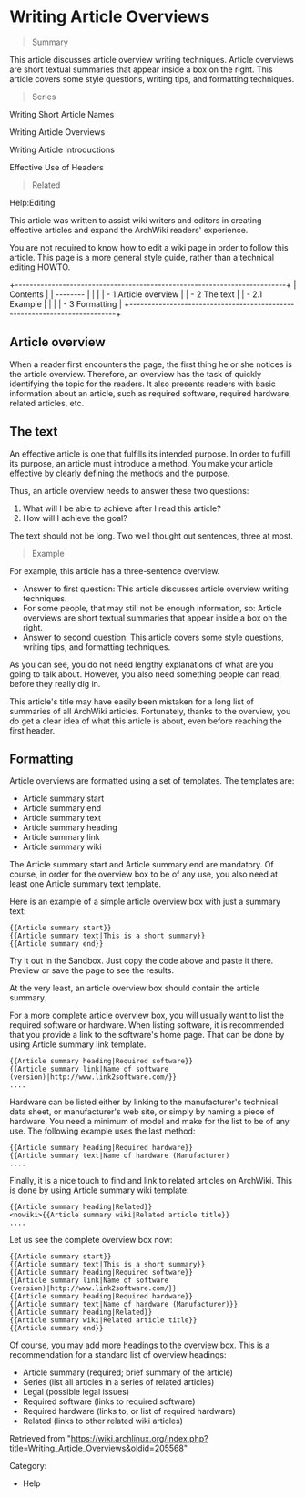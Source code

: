 Writing Article Overviews
=========================

> Summary

This article discusses article overview writing techniques. Article
overviews are short textual summaries that appear inside a box on the
right. This article covers some style questions, writing tips, and
formatting techniques.

> Series

Writing Short Article Names

Writing Article Overviews

Writing Article Introductions

Effective Use of Headers

> Related

Help:Editing

This article was written to assist wiki writers and editors in creating
effective articles and expand the ArchWiki readers' experience.

You are not required to know how to edit a wiki page in order to follow
this article. This page is a more general style guide, rather than a
technical editing HOWTO.

+--------------------------------------------------------------------------+
| Contents                                                                 |
| --------                                                                 |
|                                                                          |
| -   1 Article overview                                                   |
| -   2 The text                                                           |
|     -   2.1 Example                                                      |
|                                                                          |
| -   3 Formatting                                                         |
+--------------------------------------------------------------------------+

Article overview
----------------

When a reader first encounters the page, the first thing he or she
notices is the article overview. Therefore, an overview has the task of
quickly identifying the topic for the readers. It also presents readers
with basic information about an article, such as required software,
required hardware, related articles, etc.

The text
--------

An effective article is one that fulfills its intended purpose. In order
to fulfill its purpose, an article must introduce a method. You make
your article effective by clearly defining the methods and the purpose.

Thus, an article overview needs to answer these two questions:

1.  What will I be able to achieve after I read this article?
2.  How will I achieve the goal?

The text should not be long. Two well thought out sentences, three at
most.

> Example

For example, this article has a three-sentence overview.

-   Answer to first question: This article discusses article overview
    writing techniques.
-   For some people, that may still not be enough information, so:
    Article overviews are short textual summaries that appear inside a
    box on the right.
-   Answer to second question: This article covers some style questions,
    writing tips, and formatting techniques.

As you can see, you do not need lengthy explanations of what are you
going to talk about. However, you also need something people can read,
before they really dig in.

This article's title may have easily been mistaken for a long list of
summaries of all ArchWiki articles. Fortunately, thanks to the overview,
you do get a clear idea of what this article is about, even before
reaching the first header.

Formatting
----------

Article overviews are formatted using a set of templates. The templates
are:

-   Article summary start
-   Article summary end
-   Article summary text
-   Article summary heading
-   Article summary link
-   Article summary wiki

The Article summary start and Article summary end are mandatory. Of
course, in order for the overview box to be of any use, you also need at
least one Article summary text template.

Here is an example of a simple article overview box with just a summary
text:

    {{Article summary start}}
    {{Article summary text|This is a short summary}}
    {{Article summary end}}

Try it out in the Sandbox. Just copy the code above and paste it there.
Preview or save the page to see the results.

At the very least, an article overview box should contain the article
summary.

For a more complete article overview box, you will usually want to list
the required software or hardware. When listing software, it is
recommended that you provide a link to the software's home page. That
can be done by using Article summary link template.

    {{Article summary heading|Required software}}
    {{Article summary link|Name of software (version)|http://www.link2software.com/}}
    ....

Hardware can be listed either by linking to the manufacturer's technical
data sheet, or manufacturer's web site, or simply by naming a piece of
hardware. You need a minimum of model and make for the list to be of any
use. The following example uses the last method:

    {{Article summary heading|Required hardware}}
    {{Article summary text|Name of hardware (Manufacturer)
    ....

Finally, it is a nice touch to find and link to related articles on
ArchWiki. This is done by using Article summary wiki template:

    {{Article summary heading|Related}}
    <nowiki>{{Article summary wiki|Related article title}}
    ....

Let us see the complete overview box now:

    {{Article summary start}}
    {{Article summary text|This is a short summary}}
    {{Article summary heading|Required software}}
    {{Article summary link|Name of software (version)|http://www.link2software.com/}}
    {{Article summary heading|Required hardware}}
    {{Article summary text|Name of hardware (Manufacturer)}}
    {{Article summary heading|Related}}
    {{Article summary wiki|Related article title}}
    {{Article summary end}}

Of course, you may add more headings to the overview box. This is a
recommendation for a standard list of overview headings:

-   Article summary (required; brief summary of the article)
-   Series (list all articles in a series of related articles)
-   Legal (possible legal issues)
-   Required software (links to required software)
-   Required hardware (links to, or list of required hardware)
-   Related (links to other related wiki articles)

Retrieved from
"https://wiki.archlinux.org/index.php?title=Writing_Article_Overviews&oldid=205568"

Category:

-   Help
